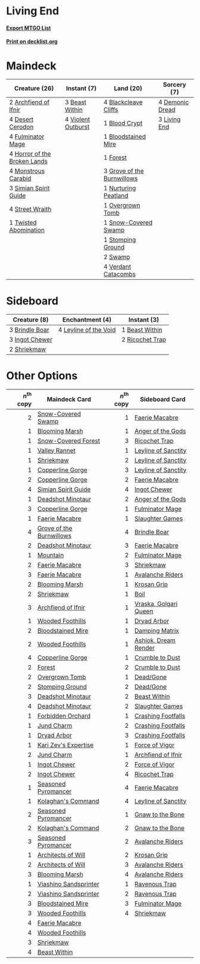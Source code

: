 # Living End

#### [Export MTGO List](../collection/Living%20End/Living%20End.txt)
#### [Print on decklist.org](http://decklist.org/?deckmain=2%09Archfiend%20of%20Ifnir%0A3%09Beast%20Within%0A4%09Blackcleave%20Cliffs%0A1%09Blood%20Crypt%0A1%09Bloodstained%20Mire%0A4%09Demonic%20Dread%0A4%09Desert%20Cerodon%0A1%09Forest%0A4%09Fulminator%20Mage%0A3%09Grove%20of%20the%20Burnwillows%0A4%09Horror%20of%20the%20Broken%20Lands%0A3%09Living%20End%0A4%09Monstrous%20Carabid%0A1%09Nurturing%20Peatland%0A1%09Overgrown%20Tomb%0A3%09Simian%20Spirit%20Guide%0A1%09Snow-Covered%20Swamp%0A1%09Stomping%20Ground%0A4%09Street%20Wraith%0A2%09Swamp%0A1%09Twisted%20Abomination%0A4%09Verdant%20Catacombs%0A4%09Violent%20Outburst&deckside=1%09Beast%20Within%0A3%09Brindle%20Boar%0A3%09Ingot%20Chewer%0A4%09Leyline%20of%20the%20Void%0A2%09Ricochet%20Trap%0A2%09Shriekmaw)
# Maindeck

|                                             Creature (26)                                             |                                         Instant (7)                                         |                                              Land (20)                                              |                                       Sorcery (7)                                        |
|-------------------------------------------------------------------------------------------------------|---------------------------------------------------------------------------------------------|-----------------------------------------------------------------------------------------------------|------------------------------------------------------------------------------------------|
|2 [Archfiend of Ifnir](http://gatherer.wizards.com/Pages/Card/Details.aspx?multiverseid=426780)        |3 [Beast Within](http://gatherer.wizards.com/Pages/Card/Details.aspx?multiverseid=446158)    |4 [Blackcleave Cliffs](http://gatherer.wizards.com/Pages/Card/Details.aspx?multiverseid=209401)      |4 [Demonic Dread](http://gatherer.wizards.com/Pages/Card/Details.aspx?multiverseid=185062)|
|4 [Desert Cerodon](http://gatherer.wizards.com/Pages/Card/Details.aspx?multiverseid=426830)            |4 [Violent Outburst](http://gatherer.wizards.com/Pages/Card/Details.aspx?multiverseid=185056)|1 [Blood Crypt](http://gatherer.wizards.com/Pages/Card/Details.aspx?multiverseid=97102)              |3 [Living End](http://gatherer.wizards.com/Pages/Card/Details.aspx?multiverseid=113521)   |
|4 [Fulminator Mage](http://gatherer.wizards.com/Pages/Card/Details.aspx?multiverseid=397686)           |                                                                                             |1 [Bloodstained Mire](http://gatherer.wizards.com/Pages/Card/Details.aspx?multiverseid=405094)       |                                                                                          |
|4 [Horror of the Broken Lands](http://gatherer.wizards.com/Pages/Card/Details.aspx?multiverseid=442082)|                                                                                             |1 [Forest](http://gatherer.wizards.com/Pages/Card/Details.aspx?multiverseid=439860)                  |                                                                                          |
|4 [Monstrous Carabid](http://gatherer.wizards.com/Pages/Card/Details.aspx?multiverseid=185051)         |                                                                                             |3 [Grove of the Burnwillows](http://gatherer.wizards.com/Pages/Card/Details.aspx?multiverseid=130595)|                                                                                          |
|3 [Simian Spirit Guide](http://gatherer.wizards.com/Pages/Card/Details.aspx?multiverseid=442137)       |                                                                                             |1 [Nurturing Peatland](http://gatherer.wizards.com/Pages/Card/Details.aspx?multiverseid=464192)      |                                                                                          |
|4 [Street Wraith](http://gatherer.wizards.com/Pages/Card/Details.aspx?multiverseid=442097)             |                                                                                             |1 [Overgrown Tomb](http://gatherer.wizards.com/Pages/Card/Details.aspx?multiverseid=405103)          |                                                                                          |
|1 [Twisted Abomination](http://gatherer.wizards.com/Pages/Card/Details.aspx?multiverseid=442100)       |                                                                                             |1 [Snow-Covered Swamp](http://gatherer.wizards.com/Pages/Card/Details.aspx?multiverseid=121256)      |                                                                                          |
|                                                                                                       |                                                                                             |1 [Stomping Ground](http://gatherer.wizards.com/Pages/Card/Details.aspx?multiverseid=405110)         |                                                                                          |
|                                                                                                       |                                                                                             |2 [Swamp](http://gatherer.wizards.com/Pages/Card/Details.aspx?multiverseid=439858)                   |                                                                                          |
|                                                                                                       |                                                                                             |4 [Verdant Catacombs](http://gatherer.wizards.com/Pages/Card/Details.aspx?multiverseid=405113)       |                                                                                          |


# Sideboard

|                                      Creature (8)                                       |                                        Enchantment (4)                                         |                                       Instant (3)                                        |
|-----------------------------------------------------------------------------------------|------------------------------------------------------------------------------------------------|------------------------------------------------------------------------------------------|
|3 [Brindle Boar](http://gatherer.wizards.com/Pages/Card/Details.aspx?multiverseid=205039)|4 [Leyline of the Void](http://gatherer.wizards.com/Pages/Card/Details.aspx?multiverseid=107682)|1 [Beast Within](http://gatherer.wizards.com/Pages/Card/Details.aspx?multiverseid=446158) |
|3 [Ingot Chewer](http://gatherer.wizards.com/Pages/Card/Details.aspx?multiverseid=389558)|                                                                                                |2 [Ricochet Trap](http://gatherer.wizards.com/Pages/Card/Details.aspx?multiverseid=191549)|
|2 [Shriekmaw](http://gatherer.wizards.com/Pages/Card/Details.aspx?multiverseid=220572)   |                                                                                                |                                                                                          |


# Other Options

|*n*<sup>th</sup> copy|                                           Maindeck Card                                           |*n*<sup>th</sup> copy|                                         Sideboard Card                                         |
|--------------------:|---------------------------------------------------------------------------------------------------|--------------------:|------------------------------------------------------------------------------------------------|
|                    2|[Snow-Covered Swamp](http://gatherer.wizards.com/Pages/Card/Details.aspx?multiverseid=121256)      |                    1|[Faerie Macabre](http://gatherer.wizards.com/Pages/Card/Details.aspx?multiverseid=201822)       |
|                    1|[Blooming Marsh](http://gatherer.wizards.com/Pages/Card/Details.aspx?multiverseid=417816)          |                    1|[Anger of the Gods](http://gatherer.wizards.com/Pages/Card/Details.aspx?multiverseid=438682)    |
|                    1|[Snow-Covered Forest](http://gatherer.wizards.com/Pages/Card/Details.aspx?multiverseid=121192)     |                    3|[Ricochet Trap](http://gatherer.wizards.com/Pages/Card/Details.aspx?multiverseid=191549)        |
|                    1|[Valley Rannet](http://gatherer.wizards.com/Pages/Card/Details.aspx?multiverseid=144260)           |                    1|[Leyline of Sanctity](http://gatherer.wizards.com/Pages/Card/Details.aspx?multiverseid=204993)  |
|                    1|[Shriekmaw](http://gatherer.wizards.com/Pages/Card/Details.aspx?multiverseid=220572)               |                    2|[Leyline of Sanctity](http://gatherer.wizards.com/Pages/Card/Details.aspx?multiverseid=204993)  |
|                    1|[Copperline Gorge](http://gatherer.wizards.com/Pages/Card/Details.aspx?multiverseid=209408)        |                    3|[Leyline of Sanctity](http://gatherer.wizards.com/Pages/Card/Details.aspx?multiverseid=204993)  |
|                    2|[Copperline Gorge](http://gatherer.wizards.com/Pages/Card/Details.aspx?multiverseid=209408)        |                    2|[Faerie Macabre](http://gatherer.wizards.com/Pages/Card/Details.aspx?multiverseid=201822)       |
|                    4|[Simian Spirit Guide](http://gatherer.wizards.com/Pages/Card/Details.aspx?multiverseid=442137)     |                    4|[Ingot Chewer](http://gatherer.wizards.com/Pages/Card/Details.aspx?multiverseid=389558)         |
|                    1|[Deadshot Minotaur](http://gatherer.wizards.com/Pages/Card/Details.aspx?multiverseid=179543)       |                    2|[Anger of the Gods](http://gatherer.wizards.com/Pages/Card/Details.aspx?multiverseid=438682)    |
|                    3|[Copperline Gorge](http://gatherer.wizards.com/Pages/Card/Details.aspx?multiverseid=209408)        |                    1|[Fulminator Mage](http://gatherer.wizards.com/Pages/Card/Details.aspx?multiverseid=397686)      |
|                    1|[Faerie Macabre](http://gatherer.wizards.com/Pages/Card/Details.aspx?multiverseid=201822)          |                    1|[Slaughter Games](http://gatherer.wizards.com/Pages/Card/Details.aspx?multiverseid=290532)      |
|                    4|[Grove of the Burnwillows](http://gatherer.wizards.com/Pages/Card/Details.aspx?multiverseid=130595)|                    4|[Brindle Boar](http://gatherer.wizards.com/Pages/Card/Details.aspx?multiverseid=205039)         |
|                    2|[Deadshot Minotaur](http://gatherer.wizards.com/Pages/Card/Details.aspx?multiverseid=179543)       |                    3|[Faerie Macabre](http://gatherer.wizards.com/Pages/Card/Details.aspx?multiverseid=201822)       |
|                    1|[Mountain](http://gatherer.wizards.com/Pages/Card/Details.aspx?multiverseid=439859)                |                    2|[Fulminator Mage](http://gatherer.wizards.com/Pages/Card/Details.aspx?multiverseid=397686)      |
|                    2|[Faerie Macabre](http://gatherer.wizards.com/Pages/Card/Details.aspx?multiverseid=201822)          |                    3|[Shriekmaw](http://gatherer.wizards.com/Pages/Card/Details.aspx?multiverseid=220572)            |
|                    3|[Faerie Macabre](http://gatherer.wizards.com/Pages/Card/Details.aspx?multiverseid=201822)          |                    1|[Avalanche Riders](http://gatherer.wizards.com/Pages/Card/Details.aspx?multiverseid=108835)     |
|                    2|[Blooming Marsh](http://gatherer.wizards.com/Pages/Card/Details.aspx?multiverseid=417816)          |                    1|[Krosan Grip](http://gatherer.wizards.com/Pages/Card/Details.aspx?multiverseid=376394)          |
|                    2|[Shriekmaw](http://gatherer.wizards.com/Pages/Card/Details.aspx?multiverseid=220572)               |                    1|[Boil](http://gatherer.wizards.com/Pages/Card/Details.aspx?multiverseid=14630)                  |
|                    3|[Archfiend of Ifnir](http://gatherer.wizards.com/Pages/Card/Details.aspx?multiverseid=426780)      |                    1|[Vraska, Golgari Queen](http://gatherer.wizards.com/Pages/Card/Details.aspx?multiverseid=452963)|
|                    1|[Wooded Foothills](http://gatherer.wizards.com/Pages/Card/Details.aspx?multiverseid=405116)        |                    1|[Dryad Arbor](http://gatherer.wizards.com/Pages/Card/Details.aspx?multiverseid=136196)          |
|                    2|[Bloodstained Mire](http://gatherer.wizards.com/Pages/Card/Details.aspx?multiverseid=405094)       |                    1|[Damping Matrix](http://gatherer.wizards.com/Pages/Card/Details.aspx?multiverseid=426043)       |
|                    2|[Wooded Foothills](http://gatherer.wizards.com/Pages/Card/Details.aspx?multiverseid=405116)        |                    1|[Ashiok, Dream Render](http://gatherer.wizards.com/Pages/Card/Details.aspx?multiverseid=461155) |
|                    4|[Copperline Gorge](http://gatherer.wizards.com/Pages/Card/Details.aspx?multiverseid=209408)        |                    1|[Crumble to Dust](http://gatherer.wizards.com/Pages/Card/Details.aspx?multiverseid=401850)      |
|                    2|[Forest](http://gatherer.wizards.com/Pages/Card/Details.aspx?multiverseid=439860)                  |                    2|[Crumble to Dust](http://gatherer.wizards.com/Pages/Card/Details.aspx?multiverseid=401850)      |
|                    2|[Overgrown Tomb](http://gatherer.wizards.com/Pages/Card/Details.aspx?multiverseid=405103)          |                    1|[Dead/Gone](http://gatherer.wizards.com/Pages/Card/Details.aspx?multiverseid=126419)            |
|                    2|[Stomping Ground](http://gatherer.wizards.com/Pages/Card/Details.aspx?multiverseid=405110)         |                    2|[Dead/Gone](http://gatherer.wizards.com/Pages/Card/Details.aspx?multiverseid=126419)            |
|                    3|[Deadshot Minotaur](http://gatherer.wizards.com/Pages/Card/Details.aspx?multiverseid=179543)       |                    2|[Beast Within](http://gatherer.wizards.com/Pages/Card/Details.aspx?multiverseid=446158)         |
|                    4|[Deadshot Minotaur](http://gatherer.wizards.com/Pages/Card/Details.aspx?multiverseid=179543)       |                    2|[Slaughter Games](http://gatherer.wizards.com/Pages/Card/Details.aspx?multiverseid=290532)      |
|                    1|[Forbidden Orchard](http://gatherer.wizards.com/Pages/Card/Details.aspx?multiverseid=420913)       |                    1|[Crashing Footfalls](http://gatherer.wizards.com/Pages/Card/Details.aspx?multiverseid=464109)   |
|                    1|[Jund Charm](http://gatherer.wizards.com/Pages/Card/Details.aspx?multiverseid=137900)              |                    2|[Crashing Footfalls](http://gatherer.wizards.com/Pages/Card/Details.aspx?multiverseid=464109)   |
|                    1|[Dryad Arbor](http://gatherer.wizards.com/Pages/Card/Details.aspx?multiverseid=136196)             |                    3|[Crashing Footfalls](http://gatherer.wizards.com/Pages/Card/Details.aspx?multiverseid=464109)   |
|                    1|[Kari Zev's Expertise](http://gatherer.wizards.com/Pages/Card/Details.aspx?multiverseid=423755)    |                    1|[Force of Vigor](http://gatherer.wizards.com/Pages/Card/Details.aspx?multiverseid=464113)       |
|                    2|[Jund Charm](http://gatherer.wizards.com/Pages/Card/Details.aspx?multiverseid=137900)              |                    1|[Archfiend of Ifnir](http://gatherer.wizards.com/Pages/Card/Details.aspx?multiverseid=426780)   |
|                    1|[Ingot Chewer](http://gatherer.wizards.com/Pages/Card/Details.aspx?multiverseid=389558)            |                    2|[Force of Vigor](http://gatherer.wizards.com/Pages/Card/Details.aspx?multiverseid=464113)       |
|                    2|[Ingot Chewer](http://gatherer.wizards.com/Pages/Card/Details.aspx?multiverseid=389558)            |                    4|[Ricochet Trap](http://gatherer.wizards.com/Pages/Card/Details.aspx?multiverseid=191549)        |
|                    1|[Seasoned Pyromancer](http://gatherer.wizards.com/Pages/Card/Details.aspx?multiverseid=464094)     |                    4|[Faerie Macabre](http://gatherer.wizards.com/Pages/Card/Details.aspx?multiverseid=201822)       |
|                    1|[Kolaghan's Command](http://gatherer.wizards.com/Pages/Card/Details.aspx?multiverseid=394613)      |                    4|[Leyline of Sanctity](http://gatherer.wizards.com/Pages/Card/Details.aspx?multiverseid=204993)  |
|                    2|[Seasoned Pyromancer](http://gatherer.wizards.com/Pages/Card/Details.aspx?multiverseid=464094)     |                    1|[Gnaw to the Bone](http://gatherer.wizards.com/Pages/Card/Details.aspx?multiverseid=247420)     |
|                    2|[Kolaghan's Command](http://gatherer.wizards.com/Pages/Card/Details.aspx?multiverseid=394613)      |                    2|[Gnaw to the Bone](http://gatherer.wizards.com/Pages/Card/Details.aspx?multiverseid=247420)     |
|                    3|[Seasoned Pyromancer](http://gatherer.wizards.com/Pages/Card/Details.aspx?multiverseid=464094)     |                    2|[Avalanche Riders](http://gatherer.wizards.com/Pages/Card/Details.aspx?multiverseid=108835)     |
|                    1|[Architects of Will](http://gatherer.wizards.com/Pages/Card/Details.aspx?multiverseid=179597)      |                    2|[Krosan Grip](http://gatherer.wizards.com/Pages/Card/Details.aspx?multiverseid=376394)          |
|                    2|[Architects of Will](http://gatherer.wizards.com/Pages/Card/Details.aspx?multiverseid=179597)      |                    3|[Avalanche Riders](http://gatherer.wizards.com/Pages/Card/Details.aspx?multiverseid=108835)     |
|                    3|[Blooming Marsh](http://gatherer.wizards.com/Pages/Card/Details.aspx?multiverseid=417816)          |                    4|[Avalanche Riders](http://gatherer.wizards.com/Pages/Card/Details.aspx?multiverseid=108835)     |
|                    1|[Viashino Sandsprinter](http://gatherer.wizards.com/Pages/Card/Details.aspx?multiverseid=464102)   |                    1|[Ravenous Trap](http://gatherer.wizards.com/Pages/Card/Details.aspx?multiverseid=197537)        |
|                    2|[Viashino Sandsprinter](http://gatherer.wizards.com/Pages/Card/Details.aspx?multiverseid=464102)   |                    2|[Ravenous Trap](http://gatherer.wizards.com/Pages/Card/Details.aspx?multiverseid=197537)        |
|                    3|[Bloodstained Mire](http://gatherer.wizards.com/Pages/Card/Details.aspx?multiverseid=405094)       |                    3|[Fulminator Mage](http://gatherer.wizards.com/Pages/Card/Details.aspx?multiverseid=397686)      |
|                    3|[Wooded Foothills](http://gatherer.wizards.com/Pages/Card/Details.aspx?multiverseid=405116)        |                    4|[Shriekmaw](http://gatherer.wizards.com/Pages/Card/Details.aspx?multiverseid=220572)            |
|                    4|[Faerie Macabre](http://gatherer.wizards.com/Pages/Card/Details.aspx?multiverseid=201822)          |                     |                                                                                                |
|                    4|[Wooded Foothills](http://gatherer.wizards.com/Pages/Card/Details.aspx?multiverseid=405116)        |                     |                                                                                                |
|                    3|[Shriekmaw](http://gatherer.wizards.com/Pages/Card/Details.aspx?multiverseid=220572)               |                     |                                                                                                |
|                    4|[Beast Within](http://gatherer.wizards.com/Pages/Card/Details.aspx?multiverseid=446158)            |                     |                                                                                                |

